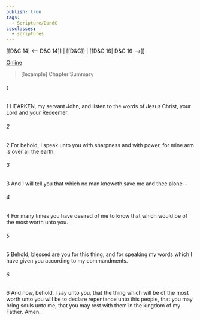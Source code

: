 ```yaml
---
publish: true
tags:
  - Scripture/DandC
cssclasses:
  - scriptures
---
```

[[D&C 14| <-- D&C 14]] | [[D&C]] | [[D&C 16| D&C 16 -->]]

[Online](https://churchofjesuschrist.org/study/scriptures/dc-testament/dc/15?lang=eng)

>[!example] Chapter Summary
>
###### 1
1 HEARKEN, my servant John, and listen to the words of Jesus Christ, your Lord and your Redeemer.
###### 2
2 For behold, I speak unto you with sharpness and with power, for mine arm is over all the earth.
###### 3
3 And I will tell you that which no man knoweth save me and thee alone--
###### 4
4 For many times you have desired of me to know that which would be of the most worth unto you.
###### 5
5 Behold, blessed are you for this thing, and for speaking my words which I have given you according to my commandments.
###### 6
6 And now, behold, I say unto you, that the thing which will be of the most worth unto you will be to declare repentance unto this people, that you may bring souls unto me, that you may rest with them in the kingdom of my Father. Amen.




